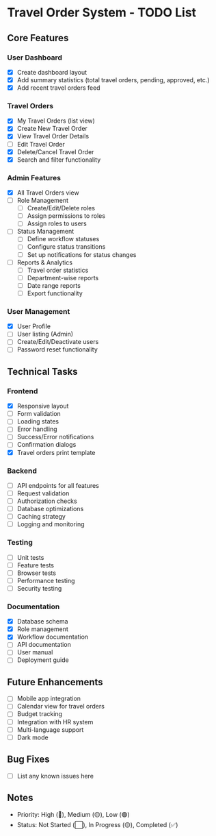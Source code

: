 # Travel Order System - TODO List

## Core Features

### User Dashboard
- [x] Create dashboard layout
- [x] Add summary statistics (total travel orders, pending, approved, etc.)
- [x] Add recent travel orders feed

### Travel Orders
- [x] My Travel Orders (list view)
- [x] Create New Travel Order
- [x] View Travel Order Details
- [ ] Edit Travel Order
- [x] Delete/Cancel Travel Order
- [x] Search and filter functionality

### Admin Features
- [x] All Travel Orders view
- [ ] Role Management
  - [ ] Create/Edit/Delete roles
  - [ ] Assign permissions to roles
  - [ ] Assign roles to users
- [ ] Status Management
  - [ ] Define workflow statuses
  - [ ] Configure status transitions
  - [ ] Set up notifications for status changes
- [ ] Reports & Analytics
  - [ ] Travel order statistics
  - [ ] Department-wise reports
  - [ ] Date range reports
  - [ ] Export functionality

### User Management
- [x] User Profile
- [ ] User listing (Admin)
- [ ] Create/Edit/Deactivate users
- [ ] Password reset functionality

## Technical Tasks

### Frontend
- [x] Responsive layout
- [ ] Form validation
- [ ] Loading states
- [ ] Error handling
- [ ] Success/Error notifications
- [ ] Confirmation dialogs
- [x] Travel orders print template

### Backend
- [ ] API endpoints for all features
- [ ] Request validation
- [ ] Authorization checks
- [ ] Database optimizations
- [ ] Caching strategy
- [ ] Logging and monitoring

### Testing
- [ ] Unit tests
- [ ] Feature tests
- [ ] Browser tests
- [ ] Performance testing
- [ ] Security testing

### Documentation
- [x] Database schema
- [x] Role management
- [x] Workflow documentation
- [ ] API documentation
- [ ] User manual
- [ ] Deployment guide

## Future Enhancements
- [ ] Mobile app integration
- [ ] Calendar view for travel orders
- [ ] Budget tracking
- [ ] Integration with HR system
- [ ] Multi-language support
- [ ] Dark mode

## Bug Fixes
- [ ] List any known issues here

## Notes
- Priority: High (🔴), Medium (🟡), Low (🟢)
- Status: Not Started (⬜), In Progress (🟡), Completed (✅)

